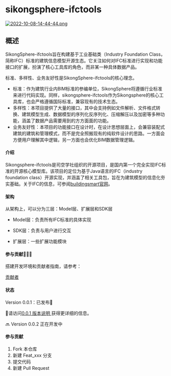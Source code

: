 # sikongsphere-ifctools

[![2022-10-08-14-44-44.png](https://i.postimg.cc/zf58kGVg/2022-10-08-14-44-44.png)](https://postimg.cc/tsrKqydq)

## 概述

SikongSphere-ifctools旨在构建基于工业基础类（Industry Foundation Class，简称IFC）标准的建筑信息模型开源生态。它关注如何对IFC标准进行实现和功能接口的扩展，扮演了核心工具库的角色，而非某一种具体数据产品。

标准、多样性、业务友好性是SikongSphere-ifctools的核心理念。

- 标准：作为建筑行业内BIM标准的参编单位，SikongSphere将遵循行业标准来进行代码实现。同样，sikongsphere-ifctools作为Sikongsphere的核心工具库，也会严格遵循国际标准，兼容现有的技术生态。
- 多样性：本项目提供了大量的接口，其中会支持例如文件解析、文件格式转换、建筑模型生成、数据模型的序列化反序列化、压缩解压以及加密等多种功能，涵盖了数据产品需要用到的方方面面的功能。
- 业务友好性：本项目的功能接口在设计时，在设计思想层面上，会兼容装配式建筑的建筑和管理模式，而不是完全照搬现有的纯软件设计的思路。一方面会方便用户理解其中逻辑，另一方面也会优化BIM数据管理逻辑。

#### 介绍

Sikongsphere-ifctools是司空学社组织的开源项目，是国内第一个完全实现IFC标准的开源核心模型库。该项目的定位为基于Java语言的IFC（industry foundation class）开源实现，并涵盖了相关工具包，旨在为建筑模型的信息化夯实基础。关于IFC的信息，可参阅[buildingsmart官网](https://www.buildingsmart.org/)。

#### 架构

从架构上，可以分为三层：Model层、扩展层和SDK层

- Model层：负责所有IFC标准的具体实现

- SDK层：负责与用户进行交互

- 扩展层：一些扩展功能模块

#### 参与贡献🚀🧑‍💻

搭建开发环境和贡献者指南，请参考：

[贡献者](https://gitee.com/sikongsphere/sikongsphere-ifctools/contributors?ref=develop)

#### 状态

Version 0.0.1：已发布🎉

🔗请访问[0.0.1 版本说明 ](https://gitee.com/sikongsphere/sikongsphere-ifctools/wikis/0.0.1%20%E7%89%88%E6%9C%AC%E8%AF%B4%E6%98%8E?sort_id=6433688)获得更详细的信息。

🔜 Version 0.0.2 正在开发中

#### 参与贡献

1.  Fork 本仓库
2.  新建 Feat_xxx 分支
3.  提交代码
4.  新建 Pull Request
